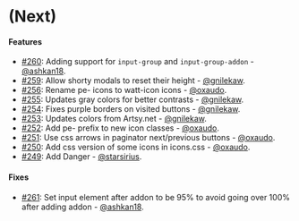 (Next)
==================

#### Features

* [#260](https://github.com/artsy/watt/pull/260): Adding support for `input-group` and `input-group-addon` - [@ashkan18](https://github.com/ashkan18).
* [#259](https://github.com/artsy/watt/pull/259): Allow shorty modals to reset their height - [@gnilekaw](https://github.com/gnilekaw).
* [#256](https://github.com/artsy/watt/pull/256): Rename pe- icons to watt-icon icons - [@oxaudo](https://github.com/oxaudo).
* [#255](https://github.com/artsy/watt/pull/255): Updates gray colors for better contrasts - [@gnilekaw](https://github.com/gnilekaw).
* [#254](https://github.com/artsy/watt/pull/254): Fixes purple borders on visited buttons - [@gnilekaw](https://github.com/gnilekaw).
* [#253](https://github.com/artsy/watt/pull/253): Updates colors from Artsy.net - [@gnilekaw](https://github.com/gnilekaw).
* [#252](https://github.com/artsy/watt/pull/252): Add pe- prefix to new icon classes - [@oxaudo](https://github.com/oxaudo).
* [#251](https://github.com/artsy/watt/pull/251): Use css arrows in paginator next/previous buttons - [@oxaudo](https://github.com/oxaudo).
* [#250](https://github.com/artsy/watt/pull/250): Add css version of some icons in icons.css - [@oxaudo](https://github.com/oxaudo).
* [#249](https://github.com/artsy/watt/pull/249): Add Danger - [@starsirius](https://github.com/starsirius).


#### Fixes

* [#261](https://github.com/artsy/watt/pull/261): Set input element after addon to be 95% to avoid going over 100% after adding addon - [@ashkan18](https://github.com/ashkan18).